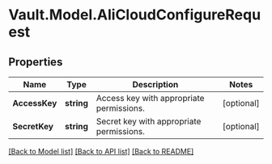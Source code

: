 # Vault.Model.AliCloudConfigureRequest

## Properties

Name | Type | Description | Notes
------------ | ------------- | ------------- | -------------
**AccessKey** | **string** | Access key with appropriate permissions. | [optional] 
**SecretKey** | **string** | Secret key with appropriate permissions. | [optional] 

[[Back to Model list]](../README.md#documentation-for-models) [[Back to API list]](../README.md#documentation-for-api-endpoints) [[Back to README]](../README.md)

